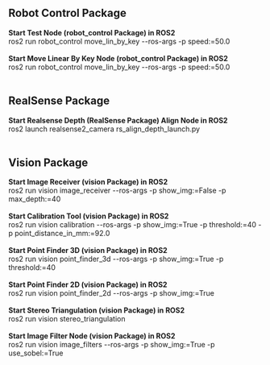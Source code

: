 ## **Robot Control Package**
**Start Test Node (robot_control Package) in ROS2** <br>
ros2 run robot_control move_lin_by_key --ros-args -p speed:=50.0 <br>
<br>
**Start Move Linear By Key Node (robot_control Package) in ROS2** <br>
ros2 run robot_control move_lin_by_key --ros-args -p speed:=50.0 <br>
<br>

## **RealSense Package**
**Start Realsense Depth (RealSense Package) Align Node in ROS2** <br>
ros2 launch realsense2_camera rs_align_depth_launch.py <br>
<br>

## **Vision Package**
**Start Image Receiver (vision Package) in ROS2** <br>
ros2 run vision image_receiver --ros-args -p show_img:=False -p max_depth:=40 <br>
<br>
**Start Calibration Tool (vision Package) in ROS2** <br>
ros2 run vision calibration --ros-args -p show_img:=True -p threshold:=40 -p point_distance_in_mm:=92.0 <br>
<br>
**Start Point Finder 3D (vision Package) in ROS2** <br>
ros2 run vision point_finder_3d --ros-args -p show_img:=True -p threshold:=40 <br>
<br>
**Start Point Finder 2D (vision Package) in ROS2** <br>
ros2 run vision point_finder_2d --ros-args -p show_img:=True <br>
<br>
**Start Stereo Triangulation (vision Package) in ROS2** <br>
ros2 run vision stereo_triangulation <br>
<br>
**Start Image Filter Node (vision Package) in ROS2** <br>
ros2 run vision image_filters --ros-args -p show_img:=True -p use_sobel:=True <br>
<br>
